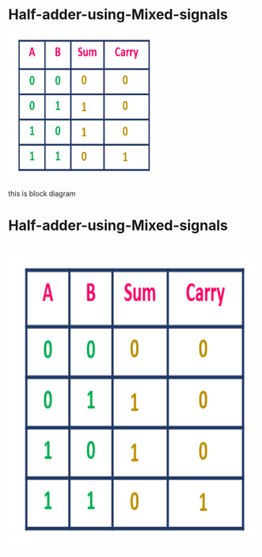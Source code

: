 # Half-adder-using-Mixed-signals
<img src="https://github.com/sush5591/Hald-adder-using-Mixed-signals/blob/main/TT.png" alt="Half Adder" width="300" height="300">
<p> this is block diagram</p>
<h1>Half-adder-using-Mixed-signals<h1>
<img src="https://github.com/sush5591/Hald-adder-using-Mixed-signals/blob/main/TT.png" alt="Half Adder" width="500" height="600">
